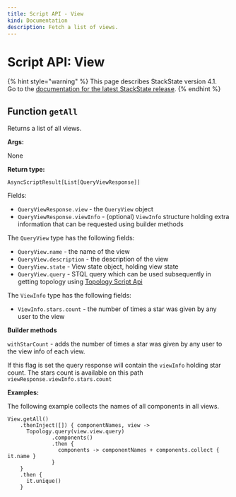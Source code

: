 ```yaml
---
title: Script API - View
kind: Documentation
description: Fetch a list of views.
---
```


# Script API: View

{% hint style="warning" %}
This page describes StackState version 4.1.  
Go to the [documentation for the latest StackState release](https://docs.stackstate.com/).
{% endhint %}

## Function `getAll`

Returns a list of all views.

**Args:**

None

**Return type:**

`AsyncScriptResult[List[QueryViewResponse]]`

Fields:

* `QueryViewResponse.view` - the `QueryView` object
* `QueryViewResponse.viewInfo` - \(optional\) `ViewInfo` structure holding extra information that can be requested using builder methods

The `QueryView` type has the following fields:

* `QueryView.name` - the name of the view
* `QueryView.description` - the description of the view
* `QueryView.state` - View state object, holding view state
* `QueryView.query` - STQL query which can be used subsequently in getting topology using [Topology Script Api](/develop/reference/scripting/script-apis/topology.md)

The `ViewInfo` type has the following fields:

* `ViewInfo.stars.count` - the number of times a star was given by any user to the view

**Builder methods**

`withStarCount` - adds the number of times a star was given by any user to the view info of each view.

If this flag is set the query response will contain the `viewInfo` holding star count. The stars count is available on this path `viewResponse.viewInfo.stars.count`

**Examples:**

The following example collects the names of all components in all views.

```text
View.getAll()
    .thenInject([]) { componentNames, view ->
      Topology.query(view.view.query)
              .components()
              .then {
                components -> componentNames + components.collect { it.name }                  
              }
    }
    .then {
      it.unique()
    }
```

